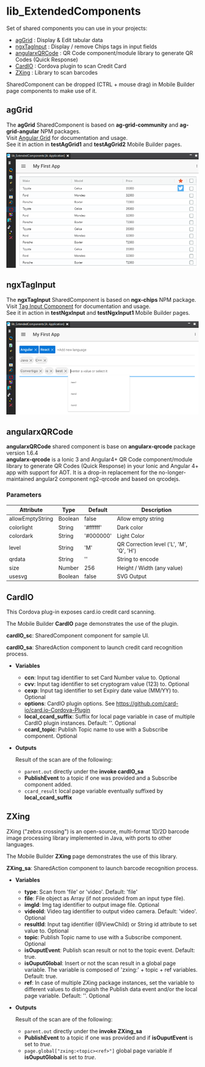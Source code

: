 # lib_ExtendedComponents

Set of shared components you can use in your projects:
    
* [agGrid](#aggrid) : Display & Edit tabular data
* [ngxTagInput](#ngxtaginput) : Display / remove Chips tags in input fields
* [angularxQRCode](angularxqrcode) : QR Code component/module library to generate QR Codes (Quick Response)
* [CardIO](#cardio) : Cordova plugin to scan Credit Card
* [ZXing](#zxing) : Library to scan barcodes

SharedComponent can be dropped (CTRL + mouse drag) in Mobile Builder page components to make use of it.

## agGrid

The **agGrid** SharedComponent is based on **ag-grid-community** and **ag-grid-angular** NPM packages.\
Visit [Angular Grid](https://www.ag-grid.com/angular-grid/) for documentation and usage.\
See it in action in **testAgGrid1** and **testAgGrid2** Mobile Builder pages.

![agGrid screenshot 1](./doc/images/ConvertigoStudio_agGrid.png)

## ngxTagInput

The **ngxTagInput** SharedComponent is based on **ngx-chips** NPM package.\
Visit [Tag Input Component](https://github.com/Gbuomprisco/ngx-chips/#readme) for documentation and usage.\
See it in action in **testNgxInput** and **testNgxInput1** Mobile Builder pages.

![ngxTagInput screenshot 1](./doc/images/ConvertigoStudio_ngxTagInput.png)

## angularxQRCode

**angularxQRCode** shared component is base on **angularx-qrcode** package version 1.6.4\
**angularx-qrcode** is a Ionic 3 and Angular4+ QR Code component/module library to generate QR Codes (Quick Response) in your Ionic and Angular 4+ app with support for AOT. It is a drop-in replacement for the no-longer-maintained angular2 component ng2-qrcode and based on qrcodejs.

### Parameters

| Attribute        | Type           | Default | Description  |
| ------------- |-------------| -----|------------|
| allowEmptyString      | Boolean | false     | Allow empty string |
| colorlight      | String | '#ffffff'     | Dark color |
| colordark      | String | '#000000'     | Light Color |
| level | String | 'M'    | QR Correction level ('L', 'M', 'Q', 'H') |
| qrdata      | String | '' | String to encode |
| size      | Number | 256     | Height / Width (any value) |
| usesvg      | Boolean | false     | SVG Output |

## CardIO

This Cordova plug-in exposes card&#46;io credit card scanning.

The Mobile Builder **CardIO** page demonstrates the use of the plugin.

**cardIO_sc**: SharedComponent component for sample UI.

**cardIO_sa**: SharedAction component to launch credit card recognition process.

 - **Variables**
   - **ccn**: Input tag identifier to set Card Number value to. Optional
   - **cvv**: Input tag identifier to set cryptogram value (123) to. Optional
   - **cexp**: Input tag identifier to set Expiry date value (MM/YY) to. Optional
   - **options**: CardIO plugin options. See https://github.com/card-io/card.io-Cordova-Plugin
   - **local_ccard_suffix**: Suffix for local page variable in case of multiple CardIO plugin instances. Default: ''. Optional
   - **ccard_topic**: Publish Topic name to use with a Subscribe component. Optional

 - **Outputs**

      Result of the scan are of the following:
    - `parent.out` directly under the **invoke cardIO_sa**
    - **PublishEvent** to a topic if one was provided and a Subscribe component added.
    - `ccard_result` local page variable eventually suffixed by **local_ccard_suffix**

## ZXing

ZXing ("zebra crossing") is an open-source, multi-format 1D/2D barcode image processing library implemented in Java, with ports to other languages.

The Mobile Builder **ZXing** page demonstrates the use of this library.

**ZXing_sa**: SharedAction component to launch barcode recognition process.

 - **Variables**
   - **type**: Scan from 'file' or 'video'. Default: 'file'
   - **file**: File object as Array (if not provided from an input type file).
   - **imgId**: Img tag identifier to output image file. Optional
   - **videoId**: Video tag identifier to output video camera. Default: 'video'. Optional
   - **resultId**: Input tag identifier (@ViewChild) or String id attribute to set value to. Optional
   - **topic**: Publish Topic name to use with a Subscribe component. Optional
   - **isOuputEvent**: Publish scan result or not to the topic event. Default: true.
   - **isOuputGlobal**: Insert or not the scan result in a global page variable. The variable is composed of 'zxing:' + topic + ref variables. Default: true.
   - **ref**: In case of multiple ZXing package instances, set the variable to different values to distinguish the Publish data event and/or the local page variable. Default: ''. Optional

 - **Outputs**

      Result of the scan are of the following:
    - `parent.out` directly under the **invoke ZXing_sa**
    - **PublishEvent** to a topic if one was provided and if **isOuputEvent** is set to *true*.
    - `page.global["zxing:<topic><ref>"]` global page variable if **isOuputGlobal** is set to *true*.
